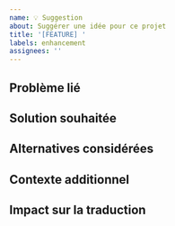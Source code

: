 ```yaml
---
name: 💡 Suggestion
about: Suggérer une idée pour ce projet
title: '[FEATURE] '
labels: enhancement
assignees: ''
---
```


## Problème lié
<!-- Une description claire et concise du problème. Ex: Je suis toujours frustré quand [...] -->

## Solution souhaitée
<!-- Une description claire et concise de ce que vous voulez qu'il se passe -->

## Alternatives considérées
<!-- Une description claire et concise des solutions alternatives que vous avez considérées -->

## Contexte additionnel
<!-- Ajoutez tout autre contexte ou captures d'écran concernant la demande de fonctionnalité ici -->

## Impact sur la traduction
<!-- Comment cette fonctionnalité améliorerait le processus de traduction ? -->
